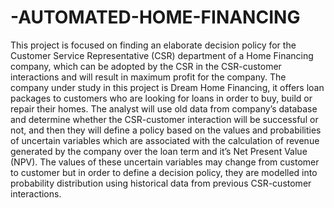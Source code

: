 # -AUTOMATED-HOME-FINANCING
This project is focused on finding an elaborate decision policy for the Customer Service Representative (CSR) department of a Home Financing company, which can be adopted by the CSR in the CSR-customer interactions and will result in maximum profit for the company. The company under study in this project is Dream Home Financing, it offers loan packages to customers who are looking for loans in order to buy, build or repair their homes. The analyst will use old data from company’s database and determine whether the CSR-customer interaction will be successful or not, and then they will define a policy based on the values and probabilities of uncertain variables which are associated with the calculation of revenue generated by the company over the loan term and it’s Net Present Value (NPV). The values of these uncertain variables may change from customer to customer but in order to define a decision policy, they are modelled into probability distribution using historical data from previous CSR-customer interactions.
